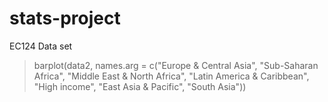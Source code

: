 # stats-project
EC124 Data set
> barplot(data2, names.arg = c("Europe & Central Asia", "Sub-Saharan Africa", "Middle East & North Africa", "Latin America & Caribbean", "High income", "East Asia & Pacific", "South Asia"))
